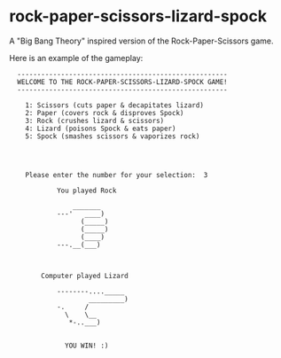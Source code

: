 # rock-paper-scissors-lizard-spock
A "Big Bang Theory" inspired version of the Rock-Paper-Scissors game.

Here is an example of the gameplay:

      -----------------------------------------------------
      WELCOME TO THE ROCK-PAPER-SCISSORS-LIZARD-SPOCK GAME!
      -----------------------------------------------------

        1: Scissors (cuts paper & decapitates lizard)
        2: Paper (covers rock & disproves Spock)
        3: Rock (crushes lizard & scissors)
        4: Lizard (poisons Spock & eats paper)
        5: Spock (smashes scissors & vaporizes rock)
        



        Please enter the number for your selection:  3

                You played Rock

                    _______
                ---'   ____)
                      (_____)
                      (_____)
                      (____)
                ---.__(___)
                


            Computer played Lizard

                --------...._____
                        _________)
                -.     /
                  \    \__
                   *-..___)
                

                  YOU WIN! :)
